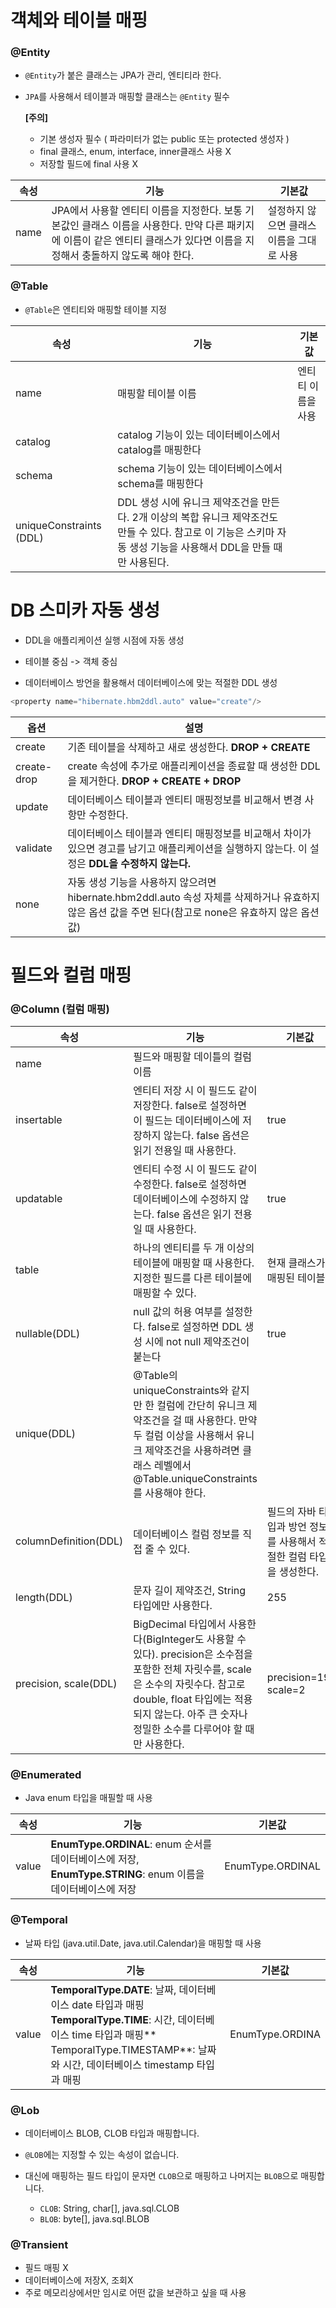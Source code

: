 # 객체와 테이블 매핑

### @Entity

- `@Entity`가 붙은 클래스는 JPA가 관리, 엔티티라 한다. 

- `JPA`를 사용해서 테이블과 매핑할 클래스는 `@Entity` 필수

  **[주의]**

  - 기본 생성자 필수 ( 파라미터가 없는 public 또는  protected 생성자 )
  - final 클래스, enum, interface, inner클래스 사용 X
  - 저장할 필드에 final 사용 X

| 속성 | 기능                                                         | 기본값                                    |
| ---- | ------------------------------------------------------------ | ----------------------------------------- |
| name | JPA에서 사용할 엔티티 이름을 지정한다. 보통 기본값인 클래스 이름을 사용한다. 만약 다른 패키지에 이름이 같은 엔티티 클래스가 있다면 이름을 지정해서 충돌하지 않도록 해야 한다. | 설정하지 않으면 클래스 이름을 그대로 사용 |



### @Table

- `@Table`은 엔티티와 매핑할 테이블 지정

| 속성                    | 기능                                                         | 기본값             |
| ----------------------- | ------------------------------------------------------------ | ------------------ |
| name                    | 매핑할 테이블 이름                                           | 엔티티 이름을 사용 |
| catalog                 | catalog 기능이 있는 데이터베이스에서 catalog를 매핑한다      |                    |
| schema                  | schema 기능이 있는 데이터베이스에서 schema를 매핑한다        |                    |
| uniqueConstraints (DDL) | DDL 생성 시에 유니크 제약조건을 만든다. 2개 이상의 복합 유니크 제약조건도 만들 수 있다. 참고로 이 기능은 스키마 자동 생성 기능을 사용해서 DDL을 만들 때만 사용된다. |                    |


# DB 스미카 자동 생성

- DDL을 애플리케이션 실행 시점에 자동 생성

- 테이블 중심 -> 객체 중심

- 데이터베이스 방언을 활용해서 데이터베이스에 맞는 적절한 DDL 생성


```java  
<property name="hibernate.hbm2ddl.auto" value="create"/>
```

| 옵션        | 설명                                                         |
| ----------- | ------------------------------------------------------------ |
| create      | 기존 테이블을 삭제하고 새로 생성한다. **DROP + CREATE**      |
| create-drop | create 속성에 추가로 애플리케이션을 종료할 때 생성한 DDL을 제거한다. **DROP + CREATE + DROP** |
| update      | 데이터베이스 테이블과 엔티티 매핑정보를 비교해서 변경 사항만 수정한다. |
| validate    | 데이터베이스 테이블과 엔티티 매핑정보를 비교해서 차이가 있으면 경고를 남기고 애플리케이션을 실행하지 않는다. 이 설정은 **DDL을 수정하지 않는다.** |
| none        | 자동 생성 기능을 사용하지 않으려면 hibernate.hbm2ddl.auto 속성 자체를 삭제하거나 유효하지 않은 옵션 값을 주면 된다(참고로 none은 유효하지 않은 옵션 값) |



# 필드와 컬럼 매핑



### @Column (컬럼 매핑)

| 속성                                                         | 기능                                                         | 기본값                                                       |
| ------------------------------------------------------------ | ------------------------------------------------------------ | ------------------------------------------------------------ |
| name                                                         | 필드와 매핑할 데이틀의 컬럼 이름                             |                                                              |
| insertable                                                   | 엔티티 저장 시 이 필드도 같이 저장한다. false로 설정하면 이 필드는 데이터베이스에 저장하지 않는다. false 옵션은 읽기 전용일 때 사용한다. | true                                                         |
| updatable                                                    | 엔티티 수정 시 이 필드도 같이 수정한다. false로 설정하면 데이터베이스에 수정하지 않는다. false 옵션은 읽기 전용일 때 사용한다. | true                                                         |
| table                                                        | 하나의 엔티티를 두 개 이상의 테이블에 매핑할 때 사용한다. 지정한 필드를 다른 테이블에 매핑할 수 있다. | 현재 클래스가 매핑된 테이블                                  |
| nullable(DDL)                                                | null 값의 허용 여부를 설정한다. false로 설정하면 DDL 생성 시에 not null 제약조건이 붙는다 | true                                                         |
| unique(DDL)                                                  | @Table의 uniqueConstraints와 같지만 한 컬럼에 간단히 유니크 제약조건을 걸 때 사용한다. 만약 두 컬럼 이상을 사용해서 유니크 제약조건을 사용하려면 클래스 레벨에서 @Table.uniqueConstraints를 사용해야 한다. |                                                              |
| ㅤㅤㅤㅤㅤㅤㅤㅤㅤㅤㅤㅤㅤcolumnDefinition(DDL)ㅤㅤㅤㅤㅤㅤㅤㅤㅤㅤㅤㅤㅤㅤㅤ | 데이터베이스 컬럼 정보를 직접 줄 수 있다.                    | 필드의 자바 타입과 방언 정보를 사용해서 적절한 컬럼 타입을 생성한다. |
| length(DDL)                                                  | 문자 길이 제약조건, String 타입에만 사용한다.                | 255                                                          |
| precision, scale(DDL)                                        | BigDecimal 타입에서 사용한다(BigInteger도 사용할 수 있다). precision은 소수점을 포함한 전체 자릿수를, scale은 소수의 자릿수다. 참고로 double, float 타입에는 적용되지 않는다. 아주 큰 숫자나 정밀한 소수를 다루어야 할 때만 사용한다. | precision=19, scale=2                                        |



### @Enumerated

- Java enum 타입을 매필할 때 사용

| 속성  | 기능                                                         | 기본값           |
| ----- | ------------------------------------------------------------ | ---------------- |
| value | **EnumType.ORDINAL**: enum 순서를 데이터베이스에 저장,  <br>**EnumType.STRING**: enum 이름을 데이터베이스에 저장 | EnumType.ORDINAL |



### @Temporal

- 날짜 타입 (java.util.Date, java.util.Calendar)을 매핑할 때 사용

| 속성  | 기능                                                         | 기본값          |
| ----- | ------------------------------------------------------------ | --------------- |
| value | **TemporalType.DATE**: 날짜, 데이터베이스 date 타입과 매핑<br>**TemporalType.TIME**: 시간, 데이터베이스 time 타입과 매핑**<br>TemporalType.TIMESTAMP**: 날짜와 시간, 데이터베이스 timestamp 타입과 매핑 | EnumType.ORDINA |



### @Lob

- 데이터베이스 BLOB, CLOB 타입과 매핑합니다.

- `@LOB`에는 지정할 수 있는 속성이 없습니다.
- 대신에 매핑하는 필드 타입이 문자면 `CLOB`으로 매핑하고 나머지는 `BLOB`으로 매핑합니다.
  - `CLOB`: String, char[], java.sql.CLOB
  - `BLOB`: byte[], java.sql.BLOB



### @Transient

- 필드 매핑 X
- 데이터베이스에 저장X, 조회X
- 주로 메모리상에서만 임시로 어떤 값을 보관하고 싶을 때 사용

